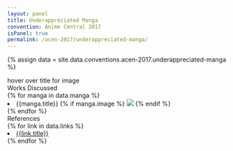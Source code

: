 ```yaml
---
layout: panel
title: Underappreciated Manga
convention: Anime Central 2017
isPanel: true
permalink: /acen-2017/underappreciated-manga/
---
```


{% assign data = site.data.conventions.acen-2017.underappreciated-manga %}

<div class="manga-list">
<div class="manga-img default"> hover over title for image </div>
<div class="manga-header"> Works Discussed </div>
{% for manga in data.manga %}
  <li class="manga-item">
    {{manga.title}}
    {% if manga.image %}
      <img class="manga-img" src="/images/conventions/{{manga.image}}" />
    {% endif %}
  </li>
{% endfor %}
</div>

<div class="manga-header"> References </div>
{% for link in data.links %}
  <li class="manga-link">
    <a href="{{link.url}}" target="_blank">{{link.title}}</a>
  </li>
{% endfor %}
